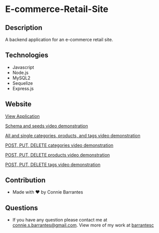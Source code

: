 # E-commerce-Retail-Site

## Description
A backend application for an e-commerce retail site. 

## Technologies
* Javascript
* Node.js
* MySQL2
* Sequelize
* Express.js

## Website

[View Application](https://barrantesc.github.io/E-commerce-Retail-Site/)

[Schema and seeds video demonstration](https://www.youtube.com/watch?v=kNnpY_2yd-8)

[All and single categories, products, and tags video demonstration](https://youtu.be/blPbMUKUhbg)

[POST, PUT, DELETE categories video demonstration](https://youtu.be/4G1zeplcj1Q)

[POST, PUT, DELETE products video demonstration](https://youtu.be/hVrQYBy3xaM)

[POST, PUT, DELETE tags video demonstration](https://youtu.be/ttwoeZa0Tds)


## Contribution
* Made with ❤️ by Connie Barrantes

## Questions
* If you have any question please contact me at [connie.s.barrantes@gmail.com](mailto:connie.s.barrantes@gmail.com). View more of my work at [barrantesc](https://github.com/barrantesc)


